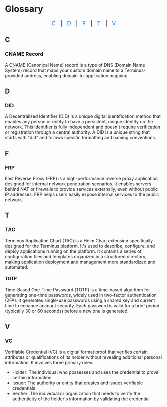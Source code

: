 # Glossary
<div style="text-align: center; font-size: 18px; margin-bottom: 20px;">
  <a href="#c" style="text-decoration: none; color: #007BFF;">C</a>
  <span style="margin: 0 10px;">|</span>
  <a href="#d" style="text-decoration: none; color: #007BFF;">D</a>
  <span style="margin: 0 10px;">|</span>
  <a href="#f" style="text-decoration: none; color: #007BFF;">F</a>
  <span style="margin: 0 10px;">|</span>
  <a href="#t" style="text-decoration: none; color: #007BFF;">T</a>
  <span style="margin: 0 10px;">|</span>
  <a href="#v" style="text-decoration: none; color: #007BFF;">V</a>
</div>

## C
### CNAME Record
A CNAME (Canonical Name) record is a type of DNS (Domain Name System) record that maps your custom domain name to a Terminus-provided address, enabling domain-to-application mapping.

## D
### DID
A Decentralized Identifier (DID) is a unique digital identification method that enables any person or entity to have a persistent, unique identity on the network. This identifier is fully independent and doesn't require verification or registration through a central authority. A DID is a unique string that starts with "did" and follows specific formatting and naming conventions.

## F
### FRP
Fast Reverse Proxy (FRP) is a high-performance reverse proxy application designed for internal network penetration scenarios. It enables servers behind NAT or firewalls to provide services externally, even without public IP addresses. FRP helps users easily expose internal services to the public network.

## T
### TAC
Terminus Application Chart (TAC) is a Helm Chart extension specifically designed for the Terminus platform. It's used to describe, configure, and deploy applications running on the platform. It contains a series of configuration files and templates organized in a structured directory, making application deployment and management more standardized and automated.

#### TOTP
Time-Based One-Time Password (TOTP) is a time-based algorithm for generating one-time passwords, widely used in two-factor authentication (2FA). It generates single-use passwords using a shared key and current time to enhance account security. Each password is valid for a brief period (typically 30 or 60 seconds) before a new one is generated.

## V
### VC
Verifiable Credential (VC) is a digital format proof that verifies certain attributes or qualifications of its holder without revealing additional personal information. It involves three primary roles:

* Holder: The individual who possesses and uses the credential to prove certain information
* Issuer: The authority or entity that creates and issues verifiable credentials
* Verifier: The individual or organization that needs to verify the authenticity of the holder's information by validating the credential
